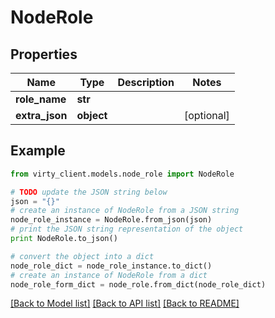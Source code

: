 # NodeRole


## Properties

Name | Type | Description | Notes
------------ | ------------- | ------------- | -------------
**role_name** | **str** |  | 
**extra_json** | **object** |  | [optional] 

## Example

```python
from virty_client.models.node_role import NodeRole

# TODO update the JSON string below
json = "{}"
# create an instance of NodeRole from a JSON string
node_role_instance = NodeRole.from_json(json)
# print the JSON string representation of the object
print NodeRole.to_json()

# convert the object into a dict
node_role_dict = node_role_instance.to_dict()
# create an instance of NodeRole from a dict
node_role_form_dict = node_role.from_dict(node_role_dict)
```
[[Back to Model list]](../README.md#documentation-for-models) [[Back to API list]](../README.md#documentation-for-api-endpoints) [[Back to README]](../README.md)


